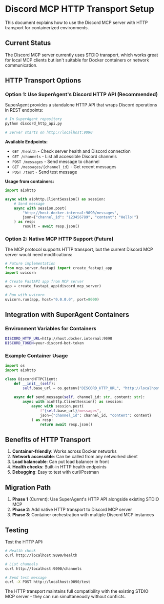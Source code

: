 # Discord MCP HTTP Transport Setup

This document explains how to use the Discord MCP server with HTTP transport for containerized environments.

## Current Status

The Discord MCP server currently uses STDIO transport, which works great for local MCP clients but isn't suitable for Docker containers or network communication.

## HTTP Transport Options

### Option 1: Use SuperAgent's Discord HTTP API (Recommended)

SuperAgent provides a standalone HTTP API that wraps Discord operations in REST endpoints:

```bash
# In SuperAgent repository
python discord_http_api.py

# Server starts on http://localhost:9090
```

**Available Endpoints:**
- `GET /health` - Check server health and Discord connection
- `GET /channels` - List all accessible Discord channels
- `POST /messages` - Send message to channel
- `GET /messages/{channel_id}` - Get recent messages
- `POST /test` - Send test message

**Usage from containers:**
```python
import aiohttp

async with aiohttp.ClientSession() as session:
    # Send message
    async with session.post(
        "http://host.docker.internal:9090/messages",
        json={"channel_id": "123456789", "content": "Hello!"}
    ) as resp:
        result = await resp.json()
```

### Option 2: Native MCP HTTP Support (Future)

The MCP protocol supports HTTP transport, but the current Discord MCP server would need modifications:

```python
# Future implementation
from mcp.server.fastapi import create_fastapi_app
import uvicorn

# Create FastAPI app from MCP server
app = create_fastapi_app(discord_mcp_server)

# Run with uvicorn
uvicorn.run(app, host="0.0.0.0", port=8000)
```

## Integration with SuperAgent Containers

### Environment Variables for Containers
```bash
DISCORD_HTTP_URL=http://host.docker.internal:9090
DISCORD_TOKEN=your-discord-bot-token
```

### Example Container Usage
```python
import os
import aiohttp

class DiscordHTTPClient:
    def __init__(self):
        self.base_url = os.getenv("DISCORD_HTTP_URL", "http://localhost:9090")
    
    async def send_message(self, channel_id: str, content: str):
        async with aiohttp.ClientSession() as session:
            async with session.post(
                f"{self.base_url}/messages",
                json={"channel_id": channel_id, "content": content}
            ) as resp:
                return await resp.json()
```

## Benefits of HTTP Transport

1. **Container-friendly**: Works across Docker networks
2. **Network accessible**: Can be called from any networked client
3. **Load balancable**: Can put load balancer in front
4. **Health checks**: Built-in HTTP health endpoints
5. **Debugging**: Easy to test with curl/Postman

## Migration Path

1. **Phase 1** (Current): Use SuperAgent's HTTP API alongside existing STDIO MCP
2. **Phase 2**: Add native HTTP transport to Discord MCP server
3. **Phase 3**: Container orchestration with multiple Discord MCP instances

## Testing

Test the HTTP API:
```bash
# Health check
curl http://localhost:9090/health

# List channels
curl http://localhost:9090/channels

# Send test message
curl -X POST http://localhost:9090/test
```

The HTTP transport maintains full compatibility with the existing STDIO MCP server - they can run simultaneously without conflicts.